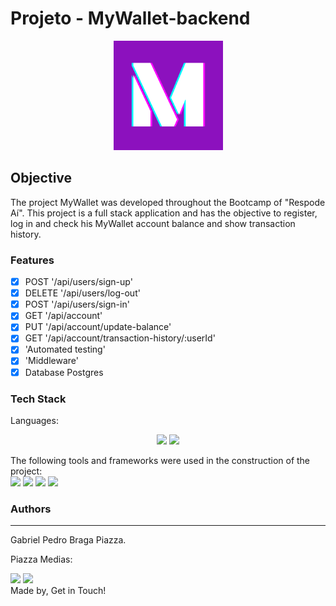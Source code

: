 
# Projeto - MyWallet-backend
<p align="center">
  <img src="./assets/images/logo.png" width="175" alt="Blogium" />
</p>
  

## Objective
<p>
   The project MyWallet was developed throughout the Bootcamp of "Respode Aí". This project is a full stack application and has the objective to register, log in and check his MyWallet account balance and show transaction history.
</p>

### Features
- [x] POST '/api/users/sign-up'<br>
- [x] DELETE '/api/users/log-out'<br>
- [x] POST '/api/users/sign-in'<br>
- [x] GET '/api/account'<br>
- [x] PUT '/api/account/update-balance'<br>
- [x] GET '/api/account/transaction-history/:userId'<br>
- [x] 'Automated testing'<br>
- [x] 'Middleware'<br>
- [x] Database Postgres<br>

### Tech Stack
Languages:<br>
<p align="center">
     <img src="https://img.shields.io/badge/javascript%20-%23323330.svg?&style=for-the-badge&logo=javascript&logoColor=%23F7DF1E"/>
     <img src="https://img.shields.io/badge/typescript%20-%23323330.svg?&style=for-the-badge&logo=typescript&logoColor=%23F7DF1E"/>
</p>


The following tools and frameworks were used in the construction of the project:<br> 
    <img src="https://img.shields.io/badge/node.ts%20-%2343853D.svg?&style=for-the-badge&logo=node&logoColor=white"/>
    <img src='https://img.shields.io/badge/express%20-%2320232a.svg?&style=for-the-badge&logo=express&logoColor=%2361DAFB'/>
    <img src='https://img.shields.io/badge/yarn%20-%2320232a.svg?&style=for-the-badge&logo=yarn&logoColor=%2361DAFB'/>
    <img src='https://img.shields.io/badge/jest%20-%2320232a.svg?&style=for-the-badge&logo=jest&logoColor=%2361DAFB'/>

### Authors
---
Gabriel Pedro Braga Piazza.
<p>Piazza Medias:</p>
<a href="https://www.linkedin.com/in/gabriel-piazza//"><img src="https://img.shields.io/badge/linkedin-%230077B5.svg?&style=for-the-badge&logo=linkedin&logoColor=white"/></a> 
<a href="https://github.com/gpbPiazza"><img src="https://img.shields.io/badge/github-%23100000.svg?&style=for-the-badge&logo=github&logoColor=white" /></a>

<br>
Made by, Get in Touch!<br><br>
